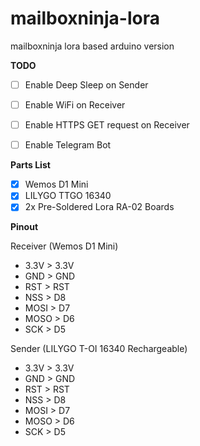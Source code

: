 # mailboxninja-lora
mailboxninja lora based arduino version

**TODO**

* [ ] Enable Deep Sleep on Sender
* [ ] Enable WiFi on Receiver 
* [ ] Enable HTTPS GET request on Receiver 
* [ ] Enable Telegram Bot


**Parts List**

* [x] Wemos D1 Mini 
* [x] LILYGO TTGO 16340
* [x] 2x Pre-Soldered Lora RA-02 Boards

**Pinout**

Receiver (Wemos D1 Mini)
* 3.3V > 3.3V
* GND > GND
* RST > RST
* NSS > D8
* MOSI > D7
* MOSO > D6
* SCK > D5

Sender (LILYGO T-OI 16340 Rechargeable)
* 3.3V > 3.3V
* GND > GND
* RST > RST
* NSS > D8
* MOSI > D7
* MOSO > D6
* SCK > D5
